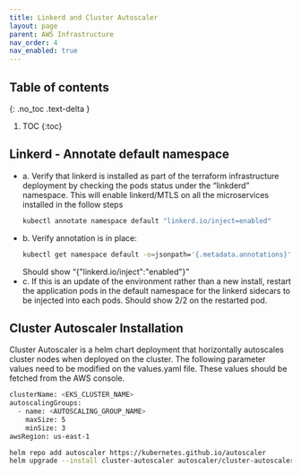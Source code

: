 ```yaml
---
title: Linkerd and Cluster Autoscaler
layout: page
parent: AWS Infrastructure
nav_order: 4
nav_enabled: true
---
```


## Table of contents
{: .no_toc .text-delta }

1. TOC
{:toc}

## Linkerd - Annotate default namespace
- a. Verify that linkerd is installed as part of the terraform infrastructure deployment by checking the pods status under the “linkderd” namespace. This will enable linkerd/MTLS on all the microservices installed in the follow steps
  ```bash
  kubectl annotate namespace default "linkerd.io/inject=enabled"
  ```
- b. Verify annotation is in place:
  ```bash
  kubectl get namespace default -o=jsonpath='{.metadata.annotations}'
  ```
  Should show “{"linkerd.io/inject":"enabled"}”
- c. If this is an update of the environment rather than a new install, restart the application pods in the default namespace for the linkerd sidecars to be injected into each pods. Should show 2/2 on the restarted pod.

## Cluster Autoscaler Installation
Cluster Autoscaler is a helm chart deployment that horizontally autoscales cluster nodes when deployed on the cluster. The following parameter values need to be modified on the values.yaml file. These values should be fetched from the AWS console.
```bash
clusterName: <EKS_CLUSTER_NAME>
autoscalingGroups:
  - name: <AUTOSCALING_GROUP_NAME>
    maxSize: 5
    minSize: 3
awsRegion: us-east-1

helm repo add autoscaler https://kubernetes.github.io/autoscaler
helm upgrade --install cluster-autoscaler autoscaler/cluster-autoscaler -f ./cluster-autoscaler/values.yaml --namespace kube-system
```
